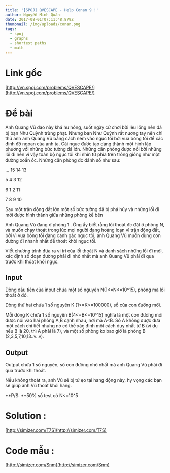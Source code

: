 ```yaml
---
title: '[SPOJ] QVESCAPE - Help Conan 9 !'
author: Nguyễn Minh Quân
date: 2017-08-01T07:11:48.879Z
thumbnail: /img/uploads/conan.png
tags:
  - spoj
  - graphs
  - shortest paths
  - math
---
```

# Link gốc

[http://vn.spoj.com/problems/QVESCAPE/](http://vn.spoj.com/problems/QVESCAPE/)

# Đề bài

Anh Quang Vũ dạo này khá hư hỏng, suốt ngày cứ chơi bời lêu lổng nên đã bị bạn Như Quỳnh trừng phạt. Nhưng bạn Như Quỳnh rất nương tay nên chỉ thử anh anh Quang Vũ bằng cách ném vào ngục tối bởi vua bóng tối để xác định độ ngoan của anh ta. Cái ngục được tạo dáng thành một hình lập phương với những bức tường đá lớn. Những căn phòng được nối bởi những lối đi nên vì vậy toàn bộ ngục tối khi nhìn từ phía trên trông giống như một đường xoắn ốc. Những căn phòng đc đánh số như sau:

... 15 14 13

5 4 3 12

6 1 2 11

7 8 9 10

Sau một trận động đất lớn một số bức tường đã bị phá hủy và những lối đi mới được hình thành giữa những phòng kế bên

Anh Quang Vũ đang ở phòng 1 . Ông ấy biết rằng lối thoát đc đặt ở phòng N, và muốn chạy thoát trong lúc mọi người đang hoảng loạn vì trận động đất, bởi vì vua bóng tối đang canh gác ngục tối, anh Quang Vũ muốn dùng con đường đi nhanh nhất để thoát khỏi ngục tối.

Viết chương trình đưa ra vị trí của lối thoát N và danh sách những lối đi mới, xác định số đoạn đường phải đi nhỏ nhất mà anh Quang Vũ phải đi qua trước khi thóat khỏi ngục.

## Input

Dòng đầu tiên của input chứa một số nguyên N(1<=N<=10^15), phòng mà lối thoát ở đó.

Dòng thứ hai chứa 1 số nguyên K (1<=K<=100000), số của con đường mới.

Mỗi dòng K chứa 1 số nguyên B(4<=B<=10^15) nghĩa là một con đường mới được nối vào hai phòng A,B cạnh nhau, nơi mà A<B. Số A không được đưa một cách chi tiết nhưng nó có thể xác định một cách duy nhất từ B (ví dụ nếu B là 20, thì A phải là 7), và một số phòng ko bao giờ là phòng B (2,3,5,7,10,13..v..v).

## Output

Output chứa 1 số nguyên, số con đường nhỏ nhất mà anh Quang Vũ phải đi qua trước khi thoát.

Nếu không thoát ra, anh Vũ sẽ bị tử ẹo tại hang động này, hy vọng các bạn sẽ giúp anh Vũ thoát khỏi hang.

\*\*P/S: \*\*50% số test có N<=10^5

# Solution : 

[http://simizer.com/T7S](http://simizer.com/T7S)

# Code mẫu :

[http://simizer.com/Snm](http://simizer.com/Snm)
